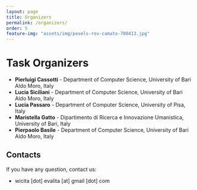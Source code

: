 ```yaml
---
layout: page
title: Organizers
permalink: /organizers/
order: 5
feature-img: "assets/img/pexels-rov-camato-700413.jpg"
---
```




# Task Organizers
- **Pierluigi Cassotti** - Department of Computer Science, University of Bari Aldo Moro, Italy
- **Lucia Siciliani** - Department of Computer Science, University of Bari Aldo Moro, Italy
- **Lucia Passaro** - Department of Computer Science, University of Pisa, Italy
- **Maristella Gatto** - Dipartimento di Ricerca e Innovazione Umanistica, University of Bari, Italy
- **Pierpaolo Basile** - Department of Computer Science, University of Bari Aldo Moro, Italy


<h2>Contacts</h2>
If you have any question, contact us:
<ul>
<li>wicita [dot] evalita [at] gmail [dot] com</li>
</ul>


<script>
const ul = document.getElementsByTagName("nav")[0].getElementsByTagName("ul")[0];
ul.innerHTML = `
            <li>
                <a class="clear" aria-label="Home" title="Home" href="/index.html">
                     Home 
                </a>
            </li>
            <li class="separator"> | </li>
            <li>
                <a class="clear" aria-label="Submit Results" title="Submit Results" href="/task/">
                     Submit Results 
                </a>
            </li>
            <li class="separator"> | </li>
            <li>
                <a class="clear" aria-label="Tasks" title="Tasks" href="/task/">
                     Tasks 
                </a>
            </li>
            <li class="separator"> | </li>
            <li>
                <a class="clear" aria-label="Data" title="Data" href="/data/">
                     Data 
                </a>
            </li>
            <li class="separator"> | </li>
            <li>
                <a class="clear" aria-label="Important Dates" title="Important Dates" href="/dates/">
                     Important Dates 
                </a>
            </li>
            <li class="separator"> | </li>
            <li>
                <a class="clear" aria-label="Organizers" title="Organizers" href="/organizers/">
                     Organizers 
                </a>
            </li>
            <li class="separator"> | </li>
        <li class="separator"> | </li>
            <li>
            	<a id="theme-toggle" title="Home " aria-label="Home" onclick="themeToggle()">
            		<i class="fas fa-adjust" aria-hidden="true"></i>
            	</a>
            </li>
`;
</script>
